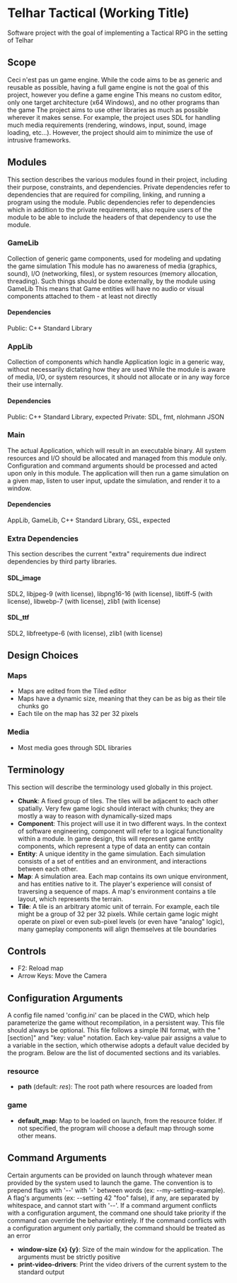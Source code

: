 # Telhar Tactical (Working Title)
Software project with the goal of implementing a Tactical RPG in the setting of Telhar

## Scope
Ceci n'est pas un game engine. While the code aims to be as generic and reusable as possible, having a full game engine is not the goal of this project, however you define a game engine
This means no custom editor, only one target architecture (x64 Windows), and no other programs than the game
The project aims to use other libraries as much as possible wherever it makes sense. For example, the project uses SDL for handling much media requirements (rendering, windows, input, sound, image loading, etc...). However, the project should aim to minimize the use of intrusive frameworks.
	
## Modules
This section describes the various modules found in their project, including their purpose, constraints, and dependencies. Private dependencies refer to dependencies that are required for compiling, linking, and running a program using the module. Public dependencies refer to dependencies which in addition to the private requirements, also require users of the module to be able to include the headers of that dependency to use the module.
### GameLib
Collection of generic game components, used for modeling and updating the game simulation
This module has no awareness of media (graphics, sound), I/O (networking, files), or system resources (memory allocation, threading). Such things should be done externally, by the module using GameLib
This means that Game entities will have no audio or visual  components attached to them - at least not directly
#### Dependencies
Public: C++ Standard Library
### AppLib
Collection of components which handle Application logic in a generic way, without necessarily dictating how they are used
While the module is aware of media, I/O, or system resources, it should not allocate or in any way force their use internally. 
#### Dependencies
Public: C++ Standard Library, expected
Private: SDL, fmt, nlohmann JSON
### Main
The actual Application, which will result in an executable binary.
All system resources and I/O should be allocated and managed from this module only.
Configuration and command arguments should be processed and acted upon only in this module.
The application will then run a game simulation on a given map, listen to user input, update the simulation, and render it to a window.
#### Dependencies
AppLib, GameLib, C++ Standard Library, GSL, expected

### Extra Dependencies
This section describes the current "extra" requirements due indirect dependencies by third party libraries.
#### SDL_image
SDL2, libjpeg-9 (with license), libpng16-16 (with license), libtiff-5 (with license), libwebp-7 (with license), zlib1 (with license)
#### SDL_ttf
SDL2, libfreetype-6 (with license), zlib1 (with license)
		
## Design Choices
### Maps
- Maps are edited from the Tiled editor
- Maps have a dynamic size, meaning that they can be as big as their tile chunks go
- Each tile on the map has 32 per 32 pixels
### Media
- Most media goes through SDL libraries

## Terminology
This section will describe the terminology used globally in this project.
- **Chunk**: A fixed group of tiles. The tiles will be adjacent to each other spatially. Very few game logic should interact with chunks; they are mostly a way to reason with dynamically-sized maps
- **Component**: This project will use it in two different ways. In the context of software engineering, component will refer to a logical functionality within a module. In game design, this will represent game entity components, which represent a type of data an entity can contain
- **Entity**: A unique identity in the game simulation. Each simulation consists of a set of entities and an environment, and interactions between each other.
- **Map**: A simulation area. Each map contains its own unique environment, and has entities native to it. The player's experience will consist of traversing a sequence of maps. A map's environment contains a tile layout, which represents the terrain.
- **Tile**: A tile is an arbitrary atomic unit of terrain. For example, each tile might be a group of 32 per 32 pixels. While certain game logic might operate on pixel or even sub-pixel levels (or even have "analog" logic), many gameplay components will align themselves at tile boundaries
			
## Controls
- F2: Reload map
- Arrow Keys: Move the Camera
	
## Configuration Arguments
A config file named 'config.ini' can be placed in the CWD, which help parameterize the game without recompilation, in a persistent way. This file should always be optional.
This file follows a simple INI format, with the "[section]" and "key: value" notation. Each key-value pair assigns a value to a variable in the section, which otherwise adopts a default value decided by the program. Below are the list of documented sections and its variables.
### resource
- **path** (default: *res*): The root path where resources are loaded from
### game
- **default_map**: Map to be loaded on launch, from the resource folder. If not specified, the program will choose a default map through some other means.
		
## Command Arguments
Certain arguments can be provided on launch through whatever mean provided by the system used to launch the game. The convention is to prepend flags with '--' with '-' between words (ex: --my-setting-example). A flag's arguments (ex: --setting 42 "foo" false), if any, are separated by whitespace, and cannot start with '--'. If a command argument conflicts with a configuration argument, the command one should take priority if the command can override the behavior entirely. If the command conflicts with a configuration argument only partially, the command should be treated as an error
- **window-size {x} {y}**: Size of the main window for the application. The arguments must be strictly positive
- **print-video-drivers**: Print the video drivers of the current system to the standard output
